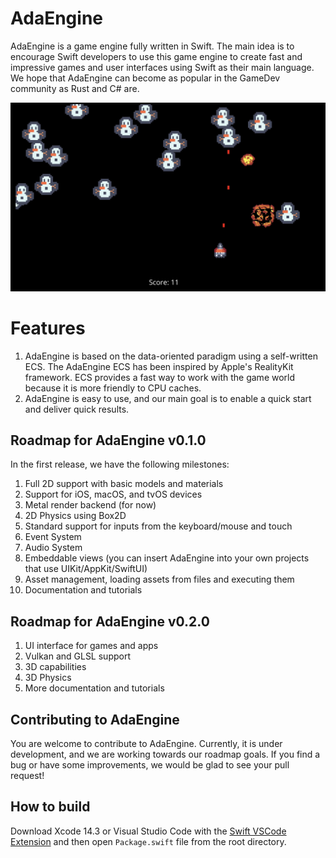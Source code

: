 # AdaEngine

AdaEngine is a game engine fully written in Swift. The main idea is to encourage Swift developers to use this game engine to create fast and impressive games and user interfaces using Swift as their main language. We hope that AdaEngine can become as popular in the GameDev community as Rust and C# are.

![Screenshot from test game SpaceInvaders](Assets/space_invaders.jpeg)

# Features

1) AdaEngine is based on the data-oriented paradigm using a self-written ECS. The AdaEngine ECS has been inspired by Apple's RealityKit framework. ECS provides a fast way to work with the game world because it is more friendly to CPU caches.
2) AdaEngine is easy to use, and our main goal is to enable a quick start and deliver quick results.

## Roadmap for AdaEngine v0.1.0

In the first release, we have the following milestones:

1) Full 2D support with basic models and materials
2) Support for iOS, macOS, and tvOS devices
3) Metal render backend (for now)
4) 2D Physics using Box2D
5) Standard support for inputs from the keyboard/mouse and touch
6) Event System
7) Audio System
8) Embeddable views (you can insert AdaEngine into your own projects that use UIKit/AppKit/SwiftUI)
9) Asset management, loading assets from files and executing them
10) Documentation and tutorials

## Roadmap for AdaEngine v0.2.0

1) UI interface for games and apps
2) Vulkan and GLSL support
3) 3D capabilities
4) 3D Physics
5) More documentation and tutorials

## Contributing to AdaEngine

You are welcome to contribute to AdaEngine. Currently, it is under development, and we are working towards our roadmap goals. If you find a bug or have some improvements, we would be glad to see your pull request!

## How to build

Download Xcode 14.3 or Visual Studio Code with the [Swift VSCode Extension](https://www.swift.org/blog/vscode-extension/) and then open `Package.swift` file from the root directory. 
